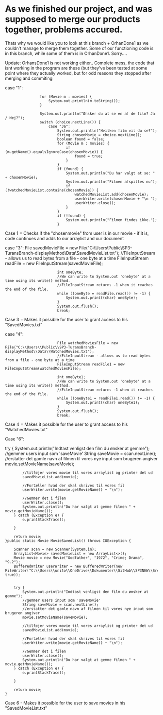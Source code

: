 # As we finished our project, and was supposed to merge our products together, problems accured. 
Thats why we would like you to look at this branch + OrhanDone1 as we couldn't manage to merge them together.
Some of our functioning code is in this branch, while some of them is in OrhanDone1. 
Sorry....


Update:
OrhansDone1 is not working either.. Complete mess, the code that isnt working in the program are these (but they've been tested at some point where they actually worked, but for odd reasons they stopped after merging and commiting

 case "1":

                    for (Movie m : movies) {
                        System.out.println(m.toString());
                    }

                    System.out.println("Ønsker du at se en af de film? Ja / Nej?");
                    switch (choice.nextLine()) {
                        case "Ja":
                            System.out.println("Hvilken film vil du se?");
                            String chosenMovie = choice.nextLine();
                            boolean found = false;
                            for (Movie m : movies) {
                                if (m.getName().equalsIgnoreCase(chosenMovie)) {
                                    found = true;
                                }
                            }
                            if (found) {
                                System.out.println("Du har valgt at se: " + chosenMovie);
                                System.out.println("Filmen afspilles nu");
                                if (!watchedMovieList.contains(chosenMovie)) {
                                    watchedMovieList.add(chosenMovie);
                                    userWriter.write(chosenMovie + "\n ");
                                    userWriter.close();
                                }
                            }
                            if (!found) {
                                System.out.println("Filmen findes ikke.");
                            }
                            
Case 1 = Checks if the "chosenmovie" from user is in our movie - if it is, code continues and adds to our arraylist and our document

 case "3":
                            File savedMovieFile = new File("C:\\Users\\Public\\SP3-TuransBranch-displayMethod\\Data\\SavedMovieList.txt");
                            //FileInputStream - allows us to read bytes from a file - one byte at a time
                            FileInputStream readFile = new FileInputStream(savedMovieFile);

                            int oneByte;
                            //We can write to System.out 'onebyte' at a time using its write() method.
                            //FileInputStream returns -1 when it reaches the end of the file.
                            while ((oneByte = readFile.read()) != -1) {
                                System.out.print((char) oneByte);
                            }
                            System.out.flush();
                            break;
                            
Case 3 = Makes it possible for the user to grant access to his "SavedMovies.txt"

case "4":

                            File watchedMoviesFile = new File("C:\\Users\\Public\\SP3-TuransBranch-displayMethod\\Data\\WatchedMovies.txt");
                            //FileInputStream - allows us to read bytes from a file - one byte at a time
                            FileInputStream readFile1 = new FileInputStream(watchedMoviesFile);

                            int oneByte1;
                            //We can write to System.out 'onebyte' at a time using its write() method.
                            //FileInputStream returns -1 when it reaches the end of the file.
                            while ((oneByte1 = readFile1.read()) != -1) {
                                System.out.print((char) oneByte1);
                            }
                            System.out.flush();
                            break;
Case 4 = Makes it possible for the user to grant access to his "WatchedMovies.txt"

Case "6":

 try {
            System.out.println("Indtast venligst den film du ønsker at gemme");
            //gemmer users input som 'saveMovie'
            String saveMovie = scan.nextLine();
            //erstatter det gamle navn af filmen til vores nye input som brugeren angiver
            movie.setMovieName(saveMovie);

            //tilføjer vores movie til vores arraylist og printer det ud
            savedMovieList.add(movie);

            //Fortæller hvad der skal skrives til vores fil
            userWriter.write(movie.getMovieName() + "\n");

            //Gemmer det i filen
            userWriter.close();
            System.out.println("Du har valgt at gemme filmen " + movie.getMovieName());
        } catch (Exception e) {
            e.printStackTrace();

        }

        return movie;
    }public static Movie MovieSavedList() throws IOException {

        Scanner scan = new Scanner(System.in);
        ArrayList<Movie> savedMovieList = new ArrayList<>();
        Movie movie = new Movie("Godfather", "1972", "Crime; Drama", "9.2");
        BufferedWriter userWriter = new BufferedWriter(new FileWriter("C:\\Users\\unito\\OneDrive\\Dokumenter\\GitHub\\SP3NEW\\Src\\SavedMovieList", true));


        try {
            System.out.println("Indtast venligst den film du ønsker at gemme");
            //gemmer users input som 'saveMovie'
            String saveMovie = scan.nextLine();
            //erstatter det gamle navn af filmen til vores nye input som brugeren angiver
            movie.setMovieName(saveMovie);

            //tilføjer vores movie til vores arraylist og printer det ud
            savedMovieList.add(movie);

            //Fortæller hvad der skal skrives til vores fil
            userWriter.write(movie.getMovieName() + "\n");

            //Gemmer det i filen
            userWriter.close();
            System.out.println("Du har valgt at gemme filmen " + movie.getMovieName());
        } catch (Exception e) {
            e.printStackTrace();

        }

        return movie;
    }
Case 6 - Makes it possible for the user to save movies in his "SavedMovieList.txt"
